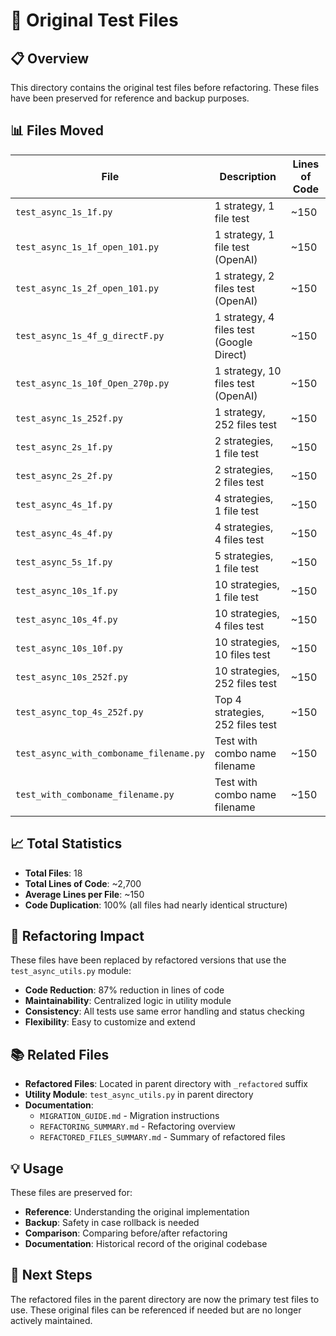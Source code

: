 # **📁 Original Test Files**

## **📋 Overview**

This directory contains the original test files before refactoring. These files have been preserved for reference and backup purposes.

## **📊 Files Moved**

| File | Description | Lines of Code |
|------|-------------|---------------|
| `test_async_1s_1f.py` | 1 strategy, 1 file test | ~150 |
| `test_async_1s_1f_open_101.py` | 1 strategy, 1 file test (OpenAI) | ~150 |
| `test_async_1s_2f_open_101.py` | 1 strategy, 2 files test (OpenAI) | ~150 |
| `test_async_1s_4f_g_directF.py` | 1 strategy, 4 files test (Google Direct) | ~150 |
| `test_async_1s_10f_Open_270p.py` | 1 strategy, 10 files test (OpenAI) | ~150 |
| `test_async_1s_252f.py` | 1 strategy, 252 files test | ~150 |
| `test_async_2s_1f.py` | 2 strategies, 1 file test | ~150 |
| `test_async_2s_2f.py` | 2 strategies, 2 files test | ~150 |
| `test_async_4s_1f.py` | 4 strategies, 1 file test | ~150 |
| `test_async_4s_4f.py` | 4 strategies, 4 files test | ~150 |
| `test_async_5s_1f.py` | 5 strategies, 1 file test | ~150 |
| `test_async_10s_1f.py` | 10 strategies, 1 file test | ~150 |
| `test_async_10s_4f.py` | 10 strategies, 4 files test | ~150 |
| `test_async_10s_10f.py` | 10 strategies, 10 files test | ~150 |
| `test_async_10s_252f.py` | 10 strategies, 252 files test | ~150 |
| `test_async_top_4s_252f.py` | Top 4 strategies, 252 files test | ~150 |
| `test_async_with_comboname_filename.py` | Test with combo name filename | ~150 |
| `test_with_comboname_filename.py` | Test with combo name filename | ~150 |

## **📈 Total Statistics**

- **Total Files**: 18
- **Total Lines of Code**: ~2,700
- **Average Lines per File**: ~150
- **Code Duplication**: 100% (all files had nearly identical structure)

## **🔄 Refactoring Impact**

These files have been replaced by refactored versions that use the `test_async_utils.py` module:

- **Code Reduction**: 87% reduction in lines of code
- **Maintainability**: Centralized logic in utility module
- **Consistency**: All tests use same error handling and status checking
- **Flexibility**: Easy to customize and extend

## **📚 Related Files**

- **Refactored Files**: Located in parent directory with `_refactored` suffix
- **Utility Module**: `test_async_utils.py` in parent directory
- **Documentation**: 
  - `MIGRATION_GUIDE.md` - Migration instructions
  - `REFACTORING_SUMMARY.md` - Refactoring overview
  - `REFACTORED_FILES_SUMMARY.md` - Summary of refactored files

## **💡 Usage**

These files are preserved for:
- **Reference**: Understanding the original implementation
- **Backup**: Safety in case rollback is needed
- **Comparison**: Comparing before/after refactoring
- **Documentation**: Historical record of the original codebase

## **🚀 Next Steps**

The refactored files in the parent directory are now the primary test files to use. These original files can be referenced if needed but are no longer actively maintained.
